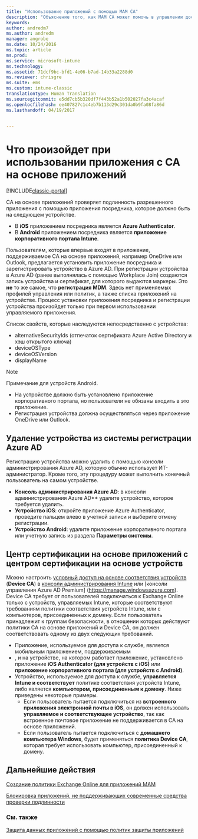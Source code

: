 ```yaml
---
title: "Использование приложений с помощью MAM CA"
description: "Объяснение того, как MAM CA может помочь в управлении доступом приложений к службам Office 365."
keywords: 
author: andredm7
ms.author: andredm
manager: angrobe
ms.date: 10/24/2016
ms.topic: article
ms.prod: 
ms.service: microsoft-intune
ms.technology: 
ms.assetid: 71dcf9bc-bfd1-4e06-b7ad-14b33a2288d0
ms.reviewer: chrisgre
ms.suite: ems
ms.custom: intune-classic
translationtype: Human Translation
ms.sourcegitcommit: e5dd7cb5b320df7f443b52a1b502027fa3c4acaf
ms.openlocfilehash: ee407827c1c4eb7b113d29c301da0b9fa08fa86d
ms.lasthandoff: 04/19/2017


---
```

# <a name="what-to-expect-when-using-an-app-with-app-based-ca"></a>Что произойдет при использовании приложения с CA на основе приложений

[!INCLUDE[classic-portal](../includes/classic-portal.md)]

CA на основе приложений проверяет подлинность разрешенного приложения с помощью приложения посредника, которое должно быть на следующем устройстве.
*  В **iOS** приложением посредника является **Azure Authenticator**.
* В **Android** приложением посредника является **приложение корпоративного портала Intune**. 

Пользователям, которые впервые входят в приложение, поддерживаемое CA на основе приложений, например OneDrive или Outlook, предлагается установить приложение посредника и зарегистрировать устройство в Azure AD. При регистрации устройства в Azure AD (ранее выполнялась с помощью Workplace Join) создаются запись устройства и сертификат, для которого выдаются маркеры.  Это **не** то же самое, что **регистрация MDM**. Здесь нет применяемых профилей управления или политик, а также списка приложений на устройстве.  Процесс установки приложения посредника и регистрации устройства произойдет только при первом использовании управляемого приложения.

Список свойств, которые наследуются непосредственно с устройства:

* alternativeSecurityIds (отпечаток сертификата Azure Active Directory и хэш открытого ключа)
* deviceOSType
* deviceOSVersion
* displayName

> [!NOTE]
> Примечание для устройств Android.
  * На устройстве должно быть установлено приложение корпоративного портала, но пользователи не обязаны входить в это приложение.
  * Регистрация устройства должна осуществляться через приложение OneDrive или Outlook.

## <a name="to-remove-a-device-from-azure-ad-registration"></a>Удаление устройства из системы регистрации Azure AD
Регистрацию устройства можно удалить с помощью консоли администрирования Azure AD, которую обычно использует ИТ-администратор.  Кроме того, эту процедуру может выполнить конечный пользователь на самом устройстве.

* **Консоль администрирования Azure AD**: в консоли администрирования Azure AD** удалите устройство, которое требуется удалить.
* **Устройство iOS**: откройте приложение Azure Authenticator, проведите пальцем влево в учетной записи и выберите отмену регистрации.  
* **Устройство Android**: удалите приложение корпоративного портала или учетную запись из раздела **Параметры системы**.

## <a name="app-based-ca-with-device-based-ca"></a>Центр сертификации на основе приложений с центром сертификации на основе устройств  

Можно настроить [условный доступ на основе соответствия устройств](restrict-access-to-email-and-o365-services-with-microsoft-intune.md) (**Device CA**) в [консоли администрирования Intune](https://manage.microsoft.com) или [консоли управления Azure AD Premium] (https://manage.windowsazure.com). Device CA требует от пользователей подключаться к Exchange Online только с устройств, управляемых Intune, которые соответствуют требованиям политики соответствия устройств Intune, или с компьютеров, присоединенных к домену.  Если пользователь принадлежит к группам безопасности, в отношении которых действуют политики CA на основе приложений и Device CA, он должен соответствовать одному из двух следующих требований.
* Приложение, используемое для доступа к службе, является мобильным приложением, поддерживаемым 
* , и на устройстве, на котором работает приложение, установлено приложение **iOS Authenticator (для устройств с iOS)** или **приложение корпоративного портала (для устройств с Android)**.
* Устройство, используемое для доступа к службе, **управляется Intune и соответствует** политике соответствия устройств Intune, либо является **компьютером, присоединенным к домену**.  Ниже приведены некоторые примеры.
  * Если пользователь пытается подключиться из **встроенного приложения электронной почты в iOS**, он должен использовать **управляемое и соответствующее устройство**, так как встроенное почтовое приложение не поддерживается в CA на основе приложений.
  * Если пользователь пытается подключиться с **домашнего компьютера Windows**, будет применяться **политика Device CA**, которая требует использовать компьютер, присоединенный к домену.

## <a name="next-steps"></a>Дальнейшие действия
[Создание политики Exchange Online для приложений MAM](mam-ca-for-exchange-online.md)

[Блокировка приложений, не поддерживающих современные средства проверки подлинности](block-apps-with-no-modern-authentication.md)

### <a name="see-also"></a>См. также

[Защита данных приложений с помощью политик защиты приложений](protect-app-data-using-mobile-app-management-policies-with-microsoft-intune.md)


